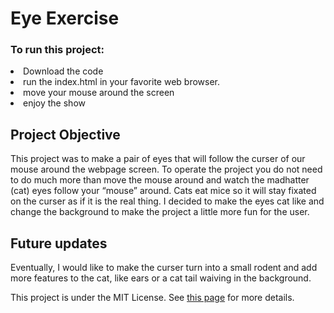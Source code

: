 # Eye Exercise


<h3>To run this project: </h3>
<li>Download the code</li>
<li>run the index.html in your favorite web browser.</li>
<li>move your mouse around the screen</li>
<li>enjoy the show</li>

<h2>Project Objective</h3>
  This project was to make a pair of eyes that will follow the curser of our mouse around the webpage screen. 
To operate the project you do not need to do much more than move the mouse around and watch the madhatter (cat) eyes follow your “mouse” around. 
Cats eat mice so it will stay fixated on the curser as if it is the real thing. 
I decided to make the eyes cat like and change the background to make the project a little more fun for the user. 

<h2>Future updates</h2>
Eventually, I would like to make the curser turn into a small rodent and add more features to the cat, like ears or a cat tail waiving in the background.

This project is under the MIT License. See [this page](https://github.com/mjgaultney/Eye-Exercise/blob/master/LICENSE) for more details.
